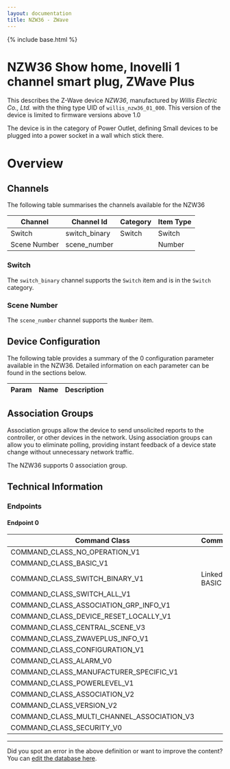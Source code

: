 ```yaml
---
layout: documentation
title: NZW36 - ZWave
---
```


{% include base.html %}

# NZW36 Show home, Inovelli 1 channel smart plug, ZWave Plus
This describes the Z-Wave device *NZW36*, manufactured by *Willis Electric Co., Ltd.* with the thing type UID of ```willis_nzw36_01_000```.
This version of the device is limited to firmware versions above 1.0

The device is in the category of Power Outlet, defining Small devices to be plugged into a power socket in a wall which stick there.

# Overview

## Channels
The following table summarises the channels available for the NZW36

| Channel | Channel Id | Category | Item Type |
|---------|------------|----------|-----------|
| Switch | switch_binary | Switch | Switch | 
| Scene Number | scene_number |  | Number | 

### Switch
The ```switch_binary``` channel supports the ```Switch``` item and is in the ```Switch``` category.

### Scene Number
The ```scene_number``` channel supports the ```Number``` item.



## Device Configuration
The following table provides a summary of the 0 configuration parameter available in the NZW36.
Detailed information on each parameter can be found in the sections below.

| Param | Name  | Description |
|-------|-------|-------------|

## Association Groups
Association groups allow the device to send unsolicited reports to the controller, or other devices in the network. Using association groups can allow you to eliminate polling, providing instant feedback of a device state change without unnecessary network traffic.

The NZW36 supports 0 association group.

## Technical Information

### Endpoints

#### Endpoint 0

| Command Class | Comment |
|---------------|---------|
| COMMAND_CLASS_NO_OPERATION_V1| |
| COMMAND_CLASS_BASIC_V1| |
| COMMAND_CLASS_SWITCH_BINARY_V1| Linked to BASIC|
| COMMAND_CLASS_SWITCH_ALL_V1| |
| COMMAND_CLASS_ASSOCIATION_GRP_INFO_V1| |
| COMMAND_CLASS_DEVICE_RESET_LOCALLY_V1| |
| COMMAND_CLASS_CENTRAL_SCENE_V3| |
| COMMAND_CLASS_ZWAVEPLUS_INFO_V1| |
| COMMAND_CLASS_CONFIGURATION_V1| |
| COMMAND_CLASS_ALARM_V0| |
| COMMAND_CLASS_MANUFACTURER_SPECIFIC_V1| |
| COMMAND_CLASS_POWERLEVEL_V1| |
| COMMAND_CLASS_ASSOCIATION_V2| |
| COMMAND_CLASS_VERSION_V2| |
| COMMAND_CLASS_MULTI_CHANNEL_ASSOCIATION_V3| |
| COMMAND_CLASS_SECURITY_V0| |

---

Did you spot an error in the above definition or want to improve the content?
You can [edit the database here](http://www.cd-jackson.com/index.php/zwave/zwave-device-database/zwave-device-list/devicesummary/739).
